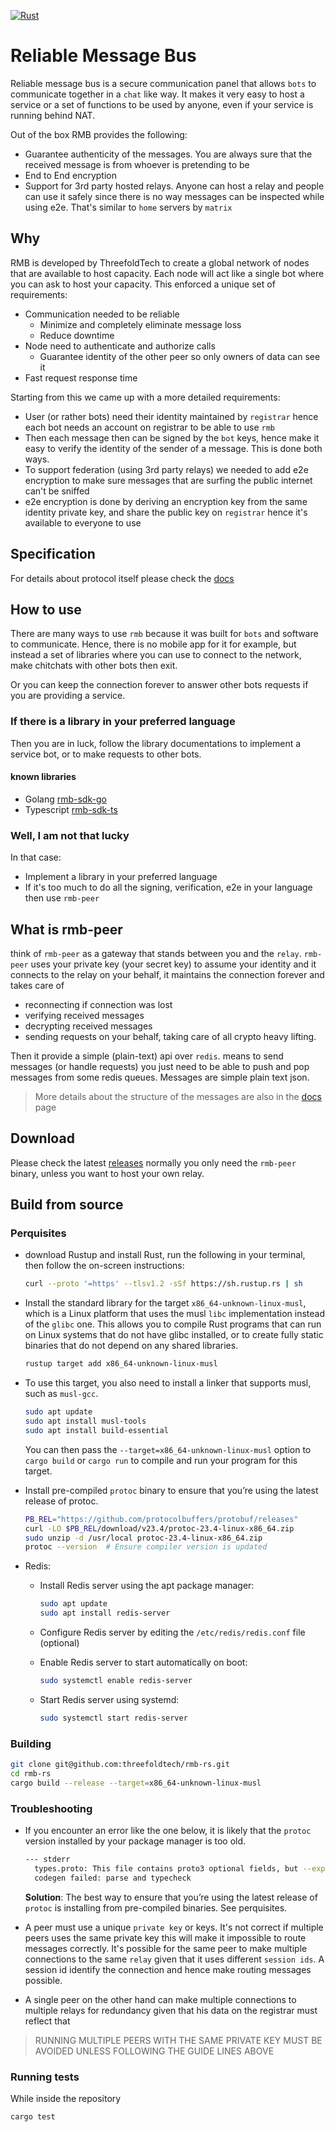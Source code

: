 [![Rust](https://github.com/threefoldtech/rmb-rs/actions/workflows/rust.yaml/badge.svg)](https://github.com/threefoldtech/rmb-rs/actions/workflows/rust.yaml)

# Reliable Message Bus

Reliable message bus is a secure communication panel that allows `bots` to communicate together in a `chat` like way. It makes it very easy to host a service or a set of functions to be used by anyone, even if your service is running behind NAT.

Out of the box RMB provides the following:

- Guarantee authenticity of the messages. You are always sure that the received message is from whoever is pretending to be
- End to End encryption
- Support for 3rd party hosted relays. Anyone can host a relay and people can use it safely since there is no way messages can be inspected while using e2e. That's similar to `home` servers by `matrix`

## Why

RMB is developed by ThreefoldTech to create a global network of nodes that are available to host capacity. Each node will act like a single bot where you can ask to host your capacity. This enforced a unique set of requirements:

- Communication needed to be reliable
  - Minimize and completely eliminate message loss
  - Reduce downtime
- Node need to authenticate and authorize calls
  - Guarantee identity of the other peer so only owners of data can see it
- Fast request response time

Starting from this we came up with a more detailed requirements:

- User (or rather bots) need their identity maintained by `registrar` hence each bot needs an account on registrar to be able to use `rmb`
- Then each message then can be signed by the `bot` keys, hence make it easy to verify the identity of the sender of a message. This is done both ways.
- To support federation (using 3rd party relays) we needed to add e2e encryption to make sure messages that are surfing the public internet can't be sniffed
- e2e encryption is done by deriving an encryption key from the same identity private key, and share the public key on `registrar` hence it's available to everyone to use

## Specification

For details about protocol itself please check the [docs](docs/readme.md)

## How to use

There are many ways to use `rmb` because it was built for `bots` and software to communicate. Hence, there is no mobile app for it for example, but instead a set of libraries where you can use to connect to the network, make chitchats with other bots then exit.

Or you can keep the connection forever to answer other bots requests if you are providing a service.

### If there is a library in your preferred language

Then you are in luck, follow the library documentations to implement a service bot, or to make requests to other bots.

#### known libraries

- Golang [rmb-sdk-go](https://github.com/threefoldtech/tfgrid-sdk-go/tree/development/rmb-sdk-go)
- Typescript [rmb-sdk-ts](https://github.com/threefoldtech/tfgrid-sdk-ts)

### Well, I am not that lucky

In that case:

- Implement a library in your preferred language
- If it's too much to do all the signing, verification, e2e in your language then use `rmb-peer`

## What is rmb-peer

think of `rmb-peer` as a gateway that stands between you and the `relay`. `rmb-peer` uses your private key (your secret key) to assume your identity and it connects to the relay on your behalf, it maintains the connection forever and takes care of

- reconnecting if connection was lost
- verifying received messages
- decrypting received messages
- sending requests on your behalf, taking care of all crypto heavy lifting.

Then it provide a simple (plain-text) api over `redis`. means to send messages (or handle requests) you just need to be able to push and pop messages from some redis queues. Messages are simple plain text json.

> More details about the structure of the messages are also in the [docs](docs/readme.md) page

## Download

Please check the latest [releases](https://github.com/threefoldtech/rmb-rs/releases) normally you only need the `rmb-peer` binary, unless you want to host your own relay.

## Build from source

### Perquisites

- download Rustup and install Rust, run the following in your terminal, then follow the on-screen instructions:

  ```bash
  curl --proto '=https' --tlsv1.2 -sSf https://sh.rustup.rs | sh
  ```

- Install the standard library for the target `x86_64-unknown-linux-musl`, which is a Linux platform that uses the musl `libc` implementation instead of the `glibc` one.
This allows you to compile Rust programs that can run on Linux systems that do not have glibc installed, or to create fully static binaries that do not depend on any shared libraries.

  ```bash
  rustup target add x86_64-unknown-linux-musl
  ```

- To use this target, you also need to install a linker that supports musl, such as `musl-gcc`.

  ```bash
  sudo apt update
  sudo apt install musl-tools
  sudo apt install build-essential
  ```

  You can then pass the `--target=x86_64-unknown-linux-musl` option to `cargo build` or `cargo run` to compile and run your program for this target.

- Install pre-compiled `protoc` binary to ensure that you’re using the latest release of protoc.

  ```bash
  PB_REL="https://github.com/protocolbuffers/protobuf/releases"
  curl -LO $PB_REL/download/v23.4/protoc-23.4-linux-x86_64.zip
  sudo unzip -d /usr/local protoc-23.4-linux-x86_64.zip
  protoc --version  # Ensure compiler version is updated
  ```

- Redis:
  - Install Redis server using the apt package manager:

    ```bash
    sudo apt update
    sudo apt install redis-server
    ```

  - Configure Redis server by editing the `/etc/redis/redis.conf` file (optional)
  - Enable Redis server to start automatically on boot:

    ```bash
    sudo systemctl enable redis-server
    ```

  - Start Redis server using systemd:

    ```bash
    sudo systemctl start redis-server
    ```

### Building

```bash
git clone git@github.com:threefoldtech/rmb-rs.git
cd rmb-rs
cargo build --release --target=x86_64-unknown-linux-musl
```

### Troubleshooting

- If you encounter an error like the one below, it is likely that the `protoc` version installed by your package manager is too old.

  ```bash
  --- stderr
    types.proto: This file contains proto3 optional fields, but --experimental_allow_proto3_optional was not set.
    codegen failed: parse and typecheck
  ```

  **Solution**: The best way to ensure that you’re using the latest release of `protoc` is installing from pre-compiled binaries. See perquisites.

- A peer must use a unique `private key` or keys. It's not correct if multiple peers uses the same private key this will make it impossible to route messages correctly. It's possible for the same peer to make multiple connections to the same `relay` given that it uses different `session ids`. A session id identify the connection and hence make routing messages possible.
- A single peer on the other hand can make multiple connections to multiple relays for redundancy given that his data on the registrar must reflect that

> RUNNING MULTIPLE PEERS WITH THE SAME PRIVATE KEY MUST BE AVOIDED UNLESS FOLLOWING THE GUIDE LINES ABOVE

### Running tests

While inside the repository

```bash
cargo test
```
